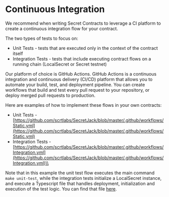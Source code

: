# Continuous Integration

We recommend when writing Secret Contracts to leverage a CI platform to create a continuous integration flow for your contract.

The two types of tests to focus on:

* Unit Tests - tests that are executed only in the context of the contract itself
* Integration Tests - tests that include executing contract flows on a running chain (LocalSecret or Secret testnet)

Our platform of choice is GitHub Actions. GitHub Actions is a continuous integration and continuous delivery (CI/CD) platform that allows you to automate your build, test, and deployment pipeline. You can create workflows that build and test every pull request to your repository, or deploy merged pull requests to production.

Here are examples of how to implement these flows in your own contracts:

* Unit Tests - [https://github.com/scrtlabs/SecretJack/blob/master/.github/workflows/Static.yml](https://github.com/scrtlabs/SecretJack/blob/master/.github/workflows/Static.yml)
* Integration Tests - [https://github.com/scrtlabs/SecretJack/blob/master/.github/workflows/Integration.yml](https://github.com/scrtlabs/SecretJack/blob/master/.github/workflows/Integration.yml)\\

Note that in this example the unit test flow executes the main command `make unit-test`, while the integration tests initialize a LocalSecret instance, and execute a Typescript file that handles deployment, initialization and execution of the test logic. You can find that file [here](https://github.com/scrtlabs/SecretJack/blob/master/contract/tests/integration.ts).
